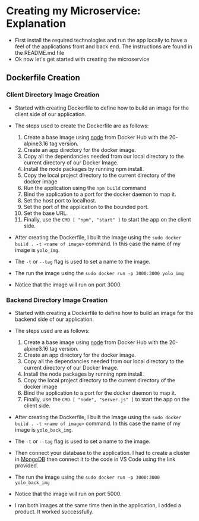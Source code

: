 # Creating my Microservice: Explanation

* First install the required technologies and run the app locally to have a feel of the applications front and back end. The instructions are found in the README.md file
* Ok now let's get started with creating the microservice 

## Dockerfile Creation
### Client Directory Image Creation

* Started with creating Dockerfile to define how to build an image for the client side of our application.
* The steps used to create the Dockerfile are as follows:

	1. Create a base image using [node](https://hub.docker.com/_/node) from Docker Hub with the 20-alpine3.16 tag version.
	2. Create an app directory for the docker image. 
	3. Copy all the dependancies needed from our local directory to the current directory of our Docker Image.
	4. Install the node packages by running npm install.
	5. Copy the local project directory to the current directory of the docker image
    6. Run the application using the `npm build` command
	7. Bind the application to a port for the docker daemon to map it.
	8. Set the host port to localhost.
    9. Set the port of the application to the bounded port.
    10. Set the base URL.
    11. Finally, use the `CMD [ "npm", "start" ]` to start the app on the client side.

* After creating the Dockerfile, I built the Image using the `sudo docker build . -t <name of image>` command. In this case the name of my image is `yolo_img`. 
* The `-t` or `--tag` flag is used to set a name  to the image.
* The run the image using the `sudo docker run -p 3000:3000 yolo_img`
* Notice that the image will run on port 3000.


### Backend Directory Image Creation

* Started with creating a Dockerfile to define how to build an image for the backend side of our application.
* The steps used are as follows:

    1. Create a base image using [node](https://hub.docker.com/_/node) from Docker Hub with the 20-alpine3.16 tag version.
    2. Create an app directory for the docker image. 
	3. Copy all the dependancies needed from our local directory to the current directory of our Docker Image.
    4. Install the node packages by running npm install.
	5. Copy the local project directory to the current directory of the docker image
    7. Bind the application to a port for the docker daemon to map it.
    8. Finally, use the `CMD [ "node", "server.js" ]` to start the app on the client side.

* After creating the Dockerfile, I built the Image using the `sudo docker build . -t <name of image>` command. In this case the name of my image is `yolo_back_img`. 
* The `-t` or `--tag` flag is used to set a name  to the image.
* Then connect your database to the application. I had to create a cluster in [MongoDB](https://www.mongodb.com/) then connect it to the code in VS Code using the link provided.
* The run the image using the `sudo docker run -p 3000:3000 yolo_back_img`
* Notice that the image will run on port 5000.

* I ran both images at the same time then in the application, I added a product. It worked successfully.